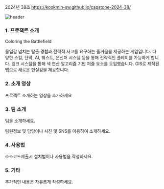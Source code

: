 2024년 38조  https://kookmin-sw.github.io/capstone-2024-38/

![header](https://capsule-render.vercel.app/api?type=Waving&height=200&text=thundevistan&fontColor=d5e6f5&color=timeGradient&animation=fadeIn)

### 1. 프로잭트 소개
Coloring the Battlefield


몰입감 넘치는 탈출 경험과 전략적 사고를 요구하는 즐거움을 제공하는 게임입니다.
다양한 스킬, 탄막, AI, 퀘스트, 은신처 시스템 등을 통해 전략적인 플레이를 가능하게 합니다.
잉크 시스템을 통해 색 연산 알고리즘 기반 퍼즐 요소를 도입했습니다.
GIS로 제작된 맵으로 새로운 현실감을 제공합니다.

### 2. 소개 영상

프로젝트 소개하는 영상을 추가하세요

### 3. 팀 소개

팀을 소개하세요.

팀원정보 및 담당이나 사진 및 SNS를 이용하여 소개하세요.

### 4. 사용법

소스코드제출시 설치법이나 사용법을 작성하세요.

### 5. 기타

추가적인 내용은 자유롭게 작성하세요.


